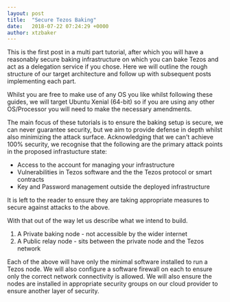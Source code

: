 ```yaml
---
layout: post
title:  "Secure Tezos Baking"
date:   2018-07-22 07:24:29 +0000
author: xtzbaker
---
```


This is the first post in a multi part tutorial, after which you will have a reasonably secure baking infrastructure on which you can bake Tezos and act as a delegation service if you chose.  Here we will outline the rough structure of our target architecture and follow up with subsequent posts implementing each part.

Whilst you are free to make use of any OS you like whilst following these guides, we will target Ubuntu Xenial (64-bit) so if you are using any other OS/Processor you will need to make the necessary amendments.

The main focus of these tutorials is to ensure the baking setup is secure, we can never guarantee security, but we aim to provide defense in depth whilst also minimizing the attack surface.  Acknowledging that we can't achieve 100% security, we recognise that the following are the primary attack points in the proposed infrastucture state:

- Access to the account for managing your infrastructure
- Vulnerabilities in Tezos software and the the Tezos protocol or smart contracts
- Key and Password management outside the deployed infrastructure

It is left to the reader to ensure they are taking appropriate measures to secure against attacks to the above.

With that out of the way let us describe what we intend to build.

1. A Private baking node - not accessible by the wider internet
2. A Public relay node - sits between the private node and the Tezos network

Each of the above will have only the minimal software installed to run a Tezos node.  We will also configure a software firewall on each to ensure only the correct network connectivity is allowed.  We will also ensure the nodes are installed in appropriate security groups on our cloud provider to ensure another layer of security.